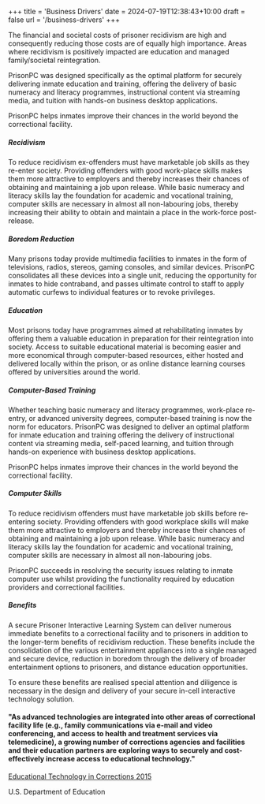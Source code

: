 +++
title = 'Business Drivers'
date = 2024-07-19T12:38:43+10:00
draft = false
url = '/business-drivers'
+++

The financial and societal costs of prisoner recidivism are high and consequently reducing those costs are of equally high importance. Areas where recidivism is positively impacted are education and managed family/societal reintegration.

PrisonPC was designed specifically as the optimal platform for securely delivering inmate education and training, offering the delivery of basic numeracy and literacy programmes, instructional content via streaming media, and tuition with hands-on business desktop applications.

PrisonPC helps inmates improve their chances in the world beyond the correctional facility.

##### Recidivism

To reduce recidivism ex-offenders must have marketable job skills as they re-enter society. Providing offenders with good work-place skills makes them more attractive to employers and thereby increases their chances of obtaining and maintaining a job upon release. While basic numeracy and literacy skills lay the foundation for academic and vocational training, computer skills are necessary in almost all non-labouring jobs, thereby increasing their ability to obtain and maintain a place in the work-force post-release.

##### Boredom Reduction

Many prisons today provide multimedia facilities to inmates in the form of televisions, radios, stereos, gaming consoles, and similar devices. PrisonPC consolidates all these devices into a single unit, reducing the opportunity for inmates to hide contraband, and passes ultimate control to staff to apply automatic curfews to individual features or to revoke privileges.

##### Education

Most prisons today have programmes aimed at rehabilitating inmates by offering them a valuable education in preparation for their reintegration into society. Access to suitable educational material is becoming easier and more economical through computer-based resources, either hosted and delivered locally within the prison, or as online distance learning courses offered by universities around the world.

##### Computer-Based Training

Whether teaching basic numeracy and literacy programmes, work-place re-entry, or advanced university degrees, computer-based training is now the norm for educators. PrisonPC was designed to deliver an optimal platform for inmate education and training offering the delivery of instructional content via streaming media, self-paced learning, and tuition through hands-on experience with business desktop applications.

PrisonPC helps inmates improve their chances in the world beyond the correctional facility.

##### Computer Skills

To reduce recidivism offenders must have marketable job skills before re-entering society. Providing offenders with good workplace skills will make them more attractive to employers and thereby increase their chances of obtaining and maintaining a job upon release. While basic numeracy and literacy skills lay the foundation for academic and vocational training, computer skills are necessary in almost all non-labouring jobs.

PrisonPC succeeds in resolving the security issues relating to inmate computer use whilst providing the functionality required by education providers and correctional facilities.

##### Benefits

A secure Prisoner Interactive Learning System can deliver numerous immediate benefits to a correctional facility and to prisoners in addition to the longer-term benefits of recidivism reduction. These benefits include the consolidation of the various entertainment appliances into a single managed and secure device, reduction in boredom through the delivery of broader entertainment options to prisoners, and distance education opportunities.

To ensure these benefits are realised special attention and diligence is necessary in the design and delivery of your secure in-cell interactive technology solution.

#### "As advanced technologies are integrated into other areas of correctional facility life (e.g., family communications via e-mail and video conferencing, and access to health and treatment services via telemedicine), a growing number of corrections agencies and facilities and their education partners are exploring ways to securely and cost-effectively increase access to educational technology." 

[Educational Technology in Corrections 2015](http://www2.ed.gov/about/offices/list/ovae/pi/AdultEd/policybriefedtech.pdf)

U.S. Department of Education
